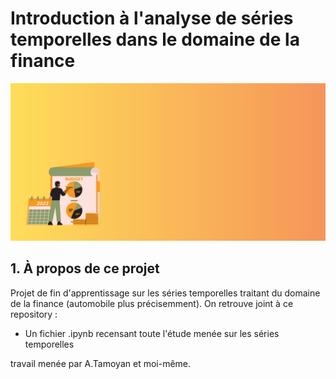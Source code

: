 # Introduction à l'analyse de séries temporelles dans le domaine de la finance
![](https://github.com/bil-ela/timeSeries_finance/blob/main/banner_timeSeries_finance.png)

## 1. À propos de ce projet

Projet de fin d'apprentissage sur les séries temporelles traitant du domaine de la finance (automobile plus précisemment).
On retrouve joint à ce repository :
- Un fichier .ipynb recensant toute l'étude menée sur les séries temporelles



travail menée par A.Tamoyan et moi-même.
